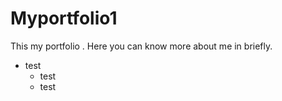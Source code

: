# Myportfolio1
This my portfolio . Here you can know more about me in briefly.

- test
   - test
   - test

